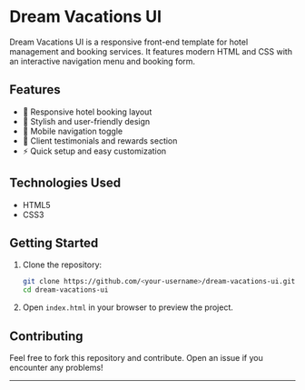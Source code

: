 # Dream Vacations UI

Dream Vacations UI is a responsive front-end template for hotel management and booking services. It features modern HTML and CSS with an interactive navigation menu and booking form.

## Features
- 🏨 Responsive hotel booking layout
- 🎨 Stylish and user-friendly design
- 📱 Mobile navigation toggle
- 💬 Client testimonials and rewards section
- ⚡ Quick setup and easy customization

## Technologies Used
- HTML5
- CSS3

## Getting Started
1. Clone the repository:
    ```bash
    git clone https://github.com/<your-username>/dream-vacations-ui.git
    cd dream-vacations-ui
    ```
2. Open `index.html` in your browser to preview the project.

## Contributing
Feel free to fork this repository and contribute. Open an issue if you encounter any problems!

---
